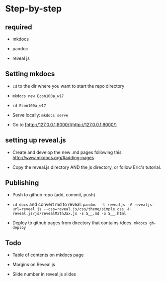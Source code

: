 # Step-by-step

## required

* mkdocs

* pandoc

* reveal js

## Setting mkdocs 

* `cd` to the dir where you want to start the repo directory

* `mkdocs new Econ100a_w17`

* `cd Econ100a_w17`

* Serve locally: `mkdocs serve`

* Go to [http://127.0.0.1:8000/](http://127.0.0.1:8000/)


## setting up reveal.js

* Create and develop the new .md pages following this http://www.mkdocs.org/#adding-pages

* Copy the reveal.js directory AND the js directory, or follow Eric's tutorial. 



## Publishing

* Push to github repo (add, commit, push)

* `cd docs` and convert md to reveal:
    `pandoc  -t revealjs -V revealjs-url=reveal.js --css=reveal.js/css/theme/simple.css -H reveal.js/js/revealMathJax.js -s S__.md -o S__.html`

* Deploy to github pages from directory that contains /docs. 
    `mkdocs gh-deploy`

## Todo

* Table of contents on mkdocs page

* Margins on Reveal.js

* Slide number in reveal.js slides

